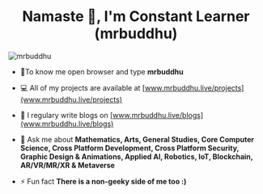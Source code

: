 
<h1 align="center">Namaste 🙏, I'm Constant Learner (mrbuddhu)</h1>



<p align="left"> <img src="https://komarev.com/ghpvc/?username=mrbuddhu" alt="mrbuddhu" /> </p>

- 👨‍To know me open browser and type **mrbuddhu**

- 💻 All of my projects are available at [www.mrbuddhu.live/projects](www.mrbuddhu.live/projects)

- 📝 I regulary write blogs on [www.mrbuddhu.live/blogs](www.mrbuddhu.live/blogs)

- 💬 Ask me about **Mathematics, Arts, General Studies, Core Computer Science, Cross Platform Development, Cross Platform Security, Graphic Design & Animations, Applied AI, Robotics, IoT, Blockchain, AR/VR/MR/XR & Metaverse**

- ⚡ Fun fact **There is a non-geeky side of me too :)**
